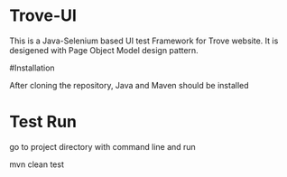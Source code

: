 # Trove-UI

This is a Java-Selenium based UI test Framework for Trove website. It is desigened with Page Object Model design pattern.

#Installation

After cloning the repository, Java and Maven should be installed

# Test Run
go to project directory with command line and run

mvn clean test
